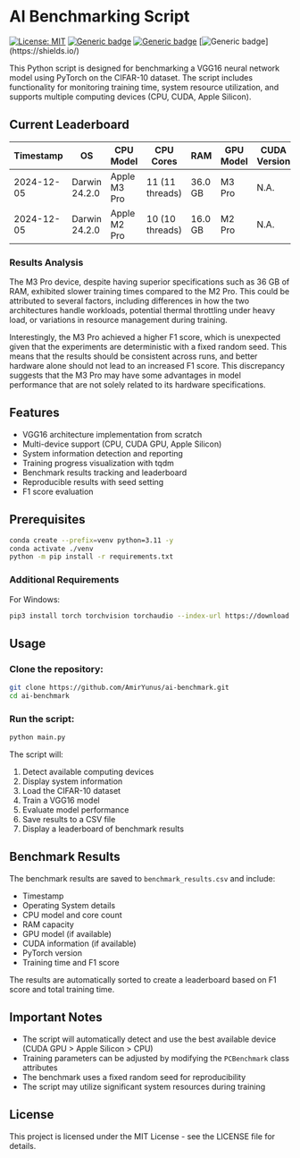# AI Benchmarking Script

[![License: MIT](https://img.shields.io/badge/License-MIT-blue.svg)](https://opensource.org/licenses/MIT)
[![Generic badge](https://img.shields.io/badge/Python-3.9,_3.11-Green.svg)](https://shields.io/)
[![Generic badge](https://img.shields.io/badge/Win_OS-Win_10_(22H2),_Win_11_(22H2)-Green.svg)](https://shields.io/)
[![Generic badge](https://img.shields.io/badge/Mac_OS-Sonoma_14.2_(M1),_Sequoia_15.2_(M2_Pro,_M3_Pro)-Green.svg)](https://shields.io/)

This Python script is designed for benchmarking a VGG16 neural network model using PyTorch on the CIFAR-10 dataset. The script includes functionality for monitoring training time, system resource utilization, and supports multiple computing devices (CPU, CUDA, Apple Silicon).

## Current Leaderboard

| Timestamp   | OS                | CPU Model      | CPU Cores       | RAM      | GPU Model | CUDA Version | CUDA Cores | VRAM | PyTorch Version | Total Time | F1 Score |
|-------------|-------------------|----------------|------------------|----------|-----------|--------------|------------|------|------------------|------------|----------|
| 2024-12-05  | Darwin 24.2.0    | Apple M3 Pro   | 11 (11 threads)  | 36.0 GB  | M3 Pro    | N.A.         | N.A.       | N.A. | 2.5.1           | 705.11     | 0.8000   |
| 2024-12-05  | Darwin 24.2.0    | Apple M2 Pro   | 10 (10 threads)  | 16.0 GB  | M2 Pro    | N.A.         | N.A.       | N.A. | 2.5.1           | 467.46     | 0.7937   |

### Results Analysis

The M3 Pro device, despite having superior specifications such as 36 GB of RAM, exhibited slower training times compared to the M2 Pro. This could be attributed to several factors, including differences in how the two architectures handle workloads, potential thermal throttling under heavy load, or variations in resource management during training. 

Interestingly, the M3 Pro achieved a higher F1 score, which is unexpected given that the experiments are deterministic with a fixed random seed. This means that the results should be consistent across runs, and better hardware alone should not lead to an increased F1 score. This discrepancy suggests that the M3 Pro may have some advantages in model performance that are not solely related to its hardware specifications.

## Features

- VGG16 architecture implementation from scratch
- Multi-device support (CPU, CUDA GPU, Apple Silicon)
- System information detection and reporting
- Training progress visualization with tqdm
- Benchmark results tracking and leaderboard
- Reproducible results with seed setting
- F1 score evaluation

## Prerequisites

```bash
conda create --prefix=venv python=3.11 -y
conda activate ./venv
python -m pip install -r requirements.txt
```

### Additional Requirements
For Windows:
```bash
pip3 install torch torchvision torchaudio --index-url https://download.pytorch.org/whl/cu124
```

## Usage

### Clone the repository:

```bash
git clone https://github.com/AmirYunus/ai-benchmark.git
cd ai-benchmark
```

### Run the script:
```bash
python main.py
```

The script will:
1. Detect available computing devices
2. Display system information
3. Load the CIFAR-10 dataset
4. Train a VGG16 model
5. Evaluate model performance
6. Save results to a CSV file
7. Display a leaderboard of benchmark results

## Benchmark Results

The benchmark results are saved to `benchmark_results.csv` and include:
- Timestamp
- Operating System details
- CPU model and core count
- RAM capacity
- GPU model (if available)
- CUDA information (if available)
- PyTorch version
- Training time and F1 score

The results are automatically sorted to create a leaderboard based on F1 score and total training time.

## Important Notes

- The script will automatically detect and use the best available device (CUDA GPU > Apple Silicon > CPU)
- Training parameters can be adjusted by modifying the `PCBenchmark` class attributes
- The benchmark uses a fixed random seed for reproducibility
- The script may utilize significant system resources during training

## License

This project is licensed under the MIT License - see the LICENSE file for details.
